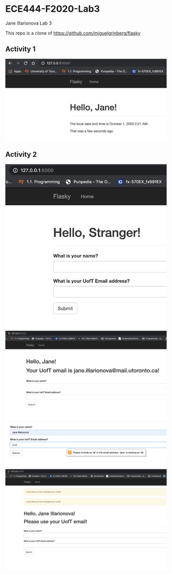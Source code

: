 # ECE444-F2020-Lab3
Jane Illarionova Lab 3

This repo is a clone of
https://github.com/miguelgrinberg/flasky

## Activity 1

![Activity 1 Screenshot Hello Jane with timestamp](activity1_lab3.png)

## Activity 2

![Activity 2 Screenshot Hello Stranger](activity2_a.png)
![Activity 1 Screenshot Hello Jane with UofT Email](activity2_b.png)
![Activity 1 Screenshot Hello Jane with Email Error](activity2_c.png)
![Activity 1 Screenshot Hello Jane without UofT Email](activity2_d.png)


